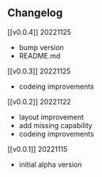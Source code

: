 ## Changelog ##

[[v0.0.4]] 20221125
- bump version
- README.md

[[v0.0.3]] 20221125
- codeing improvements

[[v0.0.2]] 20221122
- layout improvement
- add missing capability
- codeing improvements

[[v0.0.1]] 20221115
- initial alpha version
